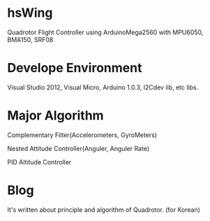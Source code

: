 # hsWing
Quadrotor Flight Controller using ArduinoMega2560 with MPU6050, BMA150, SRF08

# Develope Environment
Visual Studio 2012, Visual Micro, Arduino 1.0.3, I2Cdev lib, etc libs.

# Major Algorithm
Complementary Filter(Accelerometers, GyroMeters)

Nested Attitude Controller(Anguler, Anguler Rate)

PID Altitude Controller

# Blog
It's written about principle and algorithm of Quadrotor. (for Korean)

